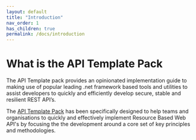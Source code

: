 ```yaml
---
layout: default
title: "Introduction"
nav_order: 1
has_children: true
permalink: /docs/introduction
---
```


# What is the API Template Pack

The API Template pack provides an opinionated implementation guide to making use of popular leading .net framework based tools and utilities to assist developers to quickly and efficiently develop secure, stable and resilient REST API’s.

The [API Template Pack](https://www.apitemplatepack.com "API Template Pack") has been specifically designed to help teams and organisations to quickly and effectively implement Resource Based Web API's by focusing the the development around a core set of key principles and methodologies.